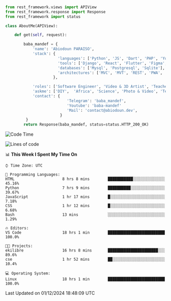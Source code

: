 ###
```python
from rest_framework.views import APIView
from rest_framework.response import Response
from rest_framework import status

class AboutMe(APIView):

    def get(self, request):

        baba_mandef = {
            'name': 'Abiodoun PARAISO',
            'stack': {
                       'languages': ['Python', 'JS', 'Dart', 'PHP', 'Yoruba', 'Fongbe', 'Kreyol', 'French', 'English'],
                       'tools': ['Django', 'React', 'Flutter', 'Figma', 'GIMP', 'Inckscape', 'Kdenlive', 'Blender'],
                       'databases': ['Mysql', 'Postgresql', 'Sqlite'],
                       'architectures': ['MVC', 'MVT', 'REST', 'PWA', 'SPA', 'MicroServices']
                     },

            'roles': ['Software Engineer', 'Video & 3D Artist', 'Teacher', 'Mentor', 'Farmer'],
            'askme': ['DIY',  'Africa', 'Science', 'Photo & Video', 'Tech', 'Agro'],
            'contact': {
                           'Telegram': 'baba_mandef',
                           'Youtube': 'baba-mandef'
                           'Mail': 'contact@abiodoun.dev',
                        }
         }
        return Response(baba_mandef, status=status.HTTP_200_OK)

```                    

<!--START_SECTION:waka-->
![Code Time](http://img.shields.io/badge/Code%20Time-1%2C251%20hrs%2013%20mins-blue)

![Lines of code](https://img.shields.io/badge/From%20Hello%20World%20I%27ve%20Written-424%20Thousand%20lines%20of%20code-blue)

📊 **This Week I Spent My Time On** 

```text
⌚︎ Time Zone: UTC

💬 Programming Languages: 
HTML                     8 hrs 8 mins        ███████████░░░░░░░░░░░░░░   45.16% 
Python                   7 hrs 9 mins        ██████████░░░░░░░░░░░░░░░   39.67% 
JavaScript               1 hr 17 mins        █░░░░░░░░░░░░░░░░░░░░░░░░   7.18% 
CSS                      1 hr 12 mins        █░░░░░░░░░░░░░░░░░░░░░░░░   6.68% 
Bash                     13 mins             ░░░░░░░░░░░░░░░░░░░░░░░░░   1.29%

🔥 Editors: 
VS Code                  18 hrs 1 min        █████████████████████████   100.0%

🐱‍💻 Projects: 
ekilibre                 16 hrs 8 mins       ██████████████████████░░░   89.6% 
cse                      1 hr 52 mins        ██░░░░░░░░░░░░░░░░░░░░░░░   10.4%

💻 Operating System: 
Linux                    18 hrs 1 min        █████████████████████████   100.0%

```


 Last Updated on 01/12/2024 18:48:09 UTC
<!--END_SECTION:waka-->
